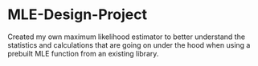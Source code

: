 # MLE-Design-Project
Created my own maximum likelihood estimator to better understand the statistics and calculations that are going on under the hood when using a prebuilt MLE function from an existing library.
